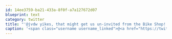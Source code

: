 ```yaml
---
id: 14ee3759-ba21-433a-8f0f-a7a127672d07
blueprint: text
category: twitter
title: "'@jvdw yikes, that might get us un-invited from the Bike Shop! Seriously though, you're gonna do awesome"
caption: '<span class="username username_linked">@<a href="https://twitter.com/jvdw" title="John van der Woude">jvdw</a></span> yikes, that might get us un-invited from the Bike Shop! Seriously though, you''re gonna do awesome'
---
```

